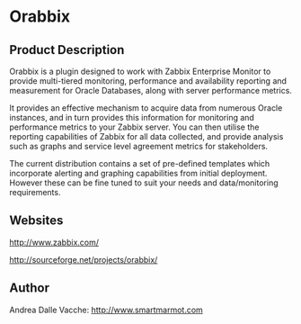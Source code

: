 Orabbix 
=======

Product Description
-------------------

Orabbix is a plugin designed to work with Zabbix Enterprise Monitor to provide multi-tiered monitoring, performance and availability reporting and measurement for Oracle Databases, along with server performance metrics.

It provides an effective mechanism to acquire data from numerous Oracle instances, and in turn provides this information for monitoring and performance metrics to your Zabbix server. You can then utilise the reporting capabilities of Zabbix for all data collected, and provide analysis such as graphs and service level agreement metrics for stakeholders.

The current distribution contains a set of pre-defined templates which incorporate alerting and graphing capabilities from initial deployment. However these can be fine tuned to suit your needs and data/monitoring requirements.

Websites
--------
http://www.zabbix.com/

http://sourceforge.net/projects/orabbix/

Author
------
Andrea Dalle Vacche: http://www.smartmarmot.com
